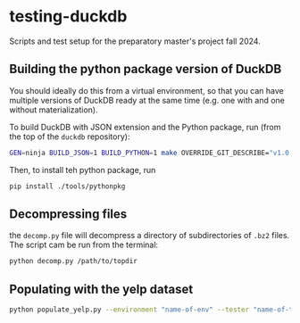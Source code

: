 # testing-duckdb
Scripts and test setup for the preparatory master's project fall 2024.

## Building the python package version of DuckDB
You should ideally do this from a virtual environment, so that you can have multiple versions of DuckDB ready at the same time (e.g. one with and one without materialization). 

To build DuckDB with JSON extension and the Python package, run (from the top of the `duckdb` repository):

```sh
GEN=ninja BUILD_JSON=1 BUILD_PYTHON=1 make OVERRIDE_GIT_DESCRIBE="v1.0.0"
```

Then, to install teh python package, run
```sh
pip install ./tools/pythonpkg
```


## Decompressing files
the `decomp.py` file will decompress a directory of subdirectories of `.bz2` files. The script cam be run from the terminal:
```sh
python decomp.py /path/to/topdir
```

## Populating with the yelp dataset
```sh
python populate_yelp.py --environment "name-of-env" --tester "name-of-tester"
```
